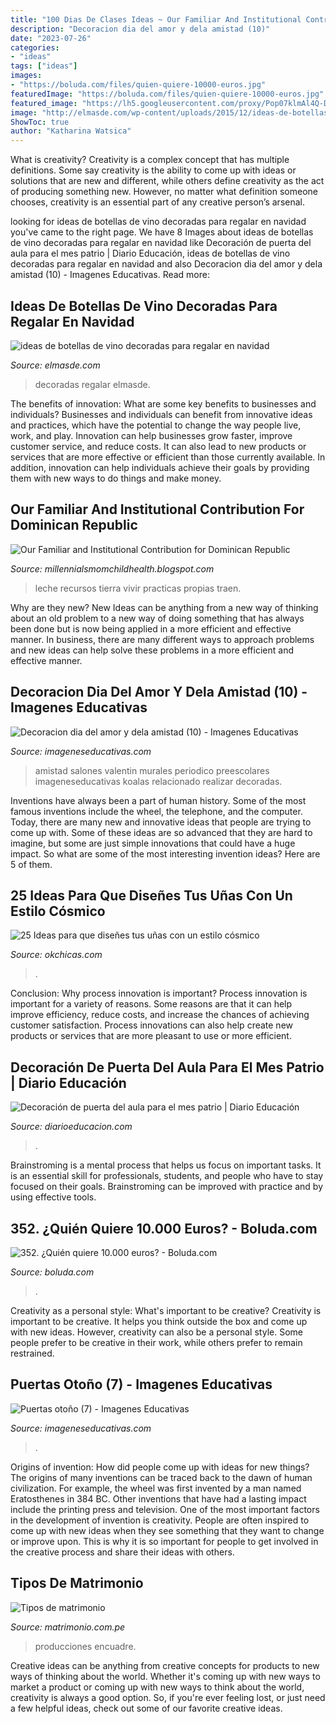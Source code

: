 ```yaml
---
title: "100 Dias De Clases Ideas ~ Our Familiar And Institutional Contribution For Dominican Republic"
description: "Decoracion dia del amor y dela amistad (10)"
date: "2023-07-26"
categories:
- "ideas"
tags: ["ideas"]
images:
- "https://boluda.com/files/quien-quiere-10000-euros.jpg"
featuredImage: "https://boluda.com/files/quien-quiere-10000-euros.jpg"
featured_image: "https://lh5.googleusercontent.com/proxy/Pop07klmAl4Q-DUlb_UvADzZvakmsAM8fiHzWVGYpeep2SZtUgJPdVRJJEIy4pERa25rOGojM7k9wiEVnCiFB4-ZL-8=w1200-h630-n-k-no-nu"
image: "http://elmasde.com/wp-content/uploads/2015/12/ideas-de-botellas-de-vino-decoradas-para-regalar-en-navidad-01.jpg"
ShowToc: true
author: "Katharina Watsica"
---
```



What is creativity?
Creativity is a complex concept that has multiple definitions. Some say creativity is the ability to come up with ideas or solutions that are new and different, while others define creativity as the act of producing something new. However, no matter what definition someone chooses, creativity is an essential part of any creative person’s arsenal.

	

		
looking for ideas de botellas de vino decoradas para regalar en navidad you've came to the right page. We have 8 Images about ideas de botellas de vino decoradas para regalar en navidad like Decoración de puerta del aula para el mes patrio | Diario Educación, ideas de botellas de vino decoradas para regalar en navidad and also Decoracion dia del amor y dela amistad (10) - Imagenes Educativas. Read more:
		
    
## Ideas De Botellas De Vino Decoradas Para Regalar En Navidad

<img loading=lazy src="http://elmasde.com/wp-content/uploads/2015/12/ideas-de-botellas-de-vino-decoradas-para-regalar-en-navidad-01.jpg" onerror="this.onerror=null;this.src='https://tse2.mm.bing.net/th?id=OIP.N-HCxjpC0ACh1A5OakGpRgHaKA&amp;pid=15.1';" alt="ideas de botellas de vino decoradas para regalar en navidad">

_Source: elmasde.com_

>decoradas regalar elmasde. 

	

The benefits of innovation: What are some key benefits to businesses and individuals?
Businesses and individuals can benefit from innovative ideas and practices, which have the potential to change the way people live, work, and play. Innovation can help businesses grow faster, improve customer service, and reduce costs. It can also lead to new products or services that are more effective or efficient than those currently available. In addition, innovation can help individuals achieve their goals by providing them with new ways to do things and make money.

    
## Our Familiar And Institutional Contribution For Dominican Republic

<img loading=lazy src="https://lh5.googleusercontent.com/proxy/Pop07klmAl4Q-DUlb_UvADzZvakmsAM8fiHzWVGYpeep2SZtUgJPdVRJJEIy4pERa25rOGojM7k9wiEVnCiFB4-ZL-8=w1200-h630-n-k-no-nu" onerror="this.onerror=null;this.src='https://tse1.mm.bing.net/th?id=OIP.aQYIejp2H6Q84EEtl4pUgwHaFj&amp;pid=15.1';" alt="Our Familiar and Institutional Contribution for Dominican Republic">

_Source: millennialsmomchildhealth.blogspot.com_

>leche recursos tierra vivir practicas propias traen. 

	

Why are they new?
New Ideas can be anything from a new way of thinking about an old problem to a new way of doing something that has always been done but is now being applied in a more efficient and effective manner. In business, there are many different ways to approach problems and new ideas can help solve these problems in a more efficient and effective manner.

    
## Decoracion Dia Del Amor Y Dela Amistad (10) - Imagenes Educativas

<img loading=lazy src="https://i1.wp.com/www.imageneseducativas.com/wp-content/uploads/2015/02/Decoracion-dia-del-amor-y-dela-amistad-10.jpg?ssl=1" onerror="this.onerror=null;this.src='https://tse1.mm.bing.net/th?id=OIP.L_pHq25DJOXxZSoaR_D1pgHaFj&amp;pid=15.1';" alt="Decoracion dia del amor y dela amistad (10) - Imagenes Educativas">

_Source: imageneseducativas.com_

>amistad salones valentin murales periodico preescolares imageneseducativas koalas relacionado realizar decoradas. 

	

Inventions have always been a part of human history. Some of the most famous inventions include the wheel, the telephone, and the computer. Today, there are many new and innovative ideas that people are trying to come up with. Some of these ideas are so advanced that they are hard to imagine, but some are just simple innovations that could have a huge impact. So what are some of the most interesting invention ideas? Here are 5 of them.

    
## 25 Ideas Para Que Diseñes Tus Uñas Con Un Estilo Cósmico

<img loading=lazy src="https://www.okchicas.com/wp-content/uploads/2015/10/Uñas-cosmicas-2.jpg" onerror="this.onerror=null;this.src='https://tse3.mm.bing.net/th?id=OIP.E1wEU_oYky1zzq1g5ehtvQHaJ4&amp;pid=15.1';" alt="25 Ideas para que diseñes tus uñas con un estilo cósmico">

_Source: okchicas.com_

>. 

	

Conclusion: Why process innovation is important?
Process innovation is important for a variety of reasons. Some reasons are that it can help improve efficiency, reduce costs, and increase the chances of achieving customer satisfaction. Process innovations can also help create new products or services that are more pleasant to use or more efficient.

    
## Decoración De Puerta Del Aula Para El Mes Patrio | Diario Educación

<img loading=lazy src="https://diarioeducacion.com/wp-content/uploads/2018/08/puertas-independencia-7.jpg" onerror="this.onerror=null;this.src='https://tse1.mm.bing.net/th?id=OIP.VTyoVhF0yydklbwkJilzOwHaJ4&amp;pid=15.1';" alt="Decoración de puerta del aula para el mes patrio | Diario Educación">

_Source: diarioeducacion.com_

>. 

	

Brainstroming is a mental process that helps us focus on important tasks. It is an essential skill for professionals, students, and people who have to stay focused on their goals. Brainstroming can be improved with practice and by using effective tools.

    
## 352. ¿Quién Quiere 10.000 Euros? - Boluda.com

<img loading=lazy src="https://boluda.com/files/quien-quiere-10000-euros.jpg" onerror="this.onerror=null;this.src='https://tse3.mm.bing.net/th?id=OIP.i1JpRICOvb-moUgx9UV1jwHaFV&amp;pid=15.1';" alt="352. ¿Quién quiere 10.000 euros? - Boluda.com">

_Source: boluda.com_

>. 

	

Creativity as a personal style: What's important to be creative?
Creativity is important to be creative. It helps you think outside the box and come up with new ideas. However, creativity can also be a personal style. Some people prefer to be creative in their work, while others prefer to remain restrained.

    
## Puertas Otoño (7) - Imagenes Educativas

<img loading=lazy src="https://i1.wp.com/www.imageneseducativas.com/wp-content/uploads/2017/09/Puertas-otoño-7.jpg?ssl=1" onerror="this.onerror=null;this.src='https://tse2.mm.bing.net/th?id=OIP.Sdq83szOG1D3pDB9h71B2AHaJ4&amp;pid=15.1';" alt="Puertas otoño (7) - Imagenes Educativas">

_Source: imageneseducativas.com_

>. 

	

Origins of invention: How did people come up with ideas for new things?
The origins of many inventions can be traced back to the dawn of human civilization. For example, the wheel was first invented by a man named Eratosthenes in 384 BC. Other inventions that have had a lasting impact include the printing press and television. 
One of the most important factors in the development of invention is creativity. People are often inspired to come up with new ideas when they see something that they want to change or improve upon. This is why it is so important for people to get involved in the creative process and share their ideas with others.

    
## Tipos De Matrimonio

<img loading=lazy src="https://cdn0.matrimonio.com.pe/img_r_4632/2/3/6/4/t30_11_4632.jpg" onerror="this.onerror=null;this.src='https://tse3.mm.bing.net/th?id=OIP.UCBFr_Sl9O6gjhOOBTMHnQHaFb&amp;pid=15.1';" alt="Tipos de matrimonio">

_Source: matrimonio.com.pe_

>producciones encuadre. 

	

Creative ideas can be anything from creative concepts for products to new ways of thinking about the world. Whether it's coming up with new ways to market a product or coming up with new ways to think about the world, creativity is always a good option. So, if you're ever feeling lost, or just need a few helpful ideas, check out some of our favorite creative ideas.

